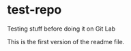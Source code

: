 # test-repo
Testing stuff before doing it on Git Lab

This is the first version of the readme file.
